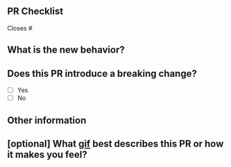 ## PR Checklist

<!-- Please describe the current behavior that you are modifying, or link to a relevant issue. -->

Closes #

## What is the new behavior?

## Does this PR introduce a breaking change?

- [ ] Yes
- [ ] No

<!-- If this PR contains a breaking change, please describe the impact and migration path for existing applications below. -->

## Other information

## [optional] What [gif](https://chrome.google.com/webstore/detail/gifs-for-github/dkgjnpbipbdaoaadbdhpiokaemhlphep) best describes this PR or how it makes you feel?
